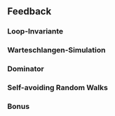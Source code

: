 ## Feedback

### Loop-Invariante 

### Warteschlangen-Simulation 

### Dominator 

### Self-avoiding Random Walks 

### Bonus


